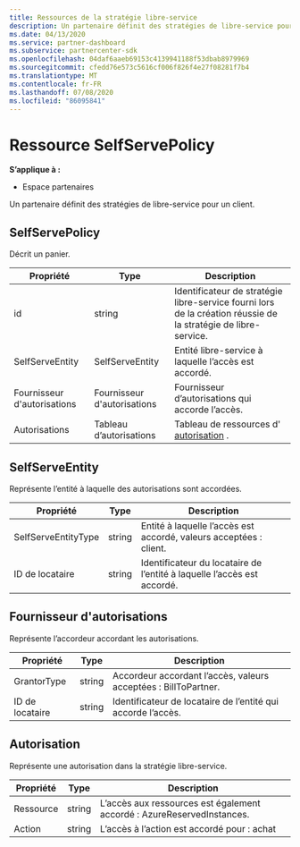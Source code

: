 ```yaml
---
title: Ressources de la stratégie libre-service
description: Un partenaire définit des stratégies de libre-service pour un client.
ms.date: 04/13/2020
ms.service: partner-dashboard
ms.subservice: partnercenter-sdk
ms.openlocfilehash: 04daf6aaeb69153c4139941188f53dbab8979969
ms.sourcegitcommit: cfedd76e573c5616cf006f826f4e27f08281f7b4
ms.translationtype: MT
ms.contentlocale: fr-FR
ms.lasthandoff: 07/08/2020
ms.locfileid: "86095841"
---
```

# <a name="selfservepolicy-resource"></a>Ressource SelfServePolicy

**S’applique à :**

- Espace partenaires

Un partenaire définit des stratégies de libre-service pour un client.

## <a name="selfservepolicy"></a>SelfServePolicy

Décrit un panier.

| Propriété              | Type             | Description                                                                                            |
|-----------------------|------------------|--------------------------------------------------------------------------------------------------------|
| id                    | string           | Identificateur de stratégie libre-service fourni lors de la création réussie de la stratégie de libre-service.     |
| SelfServeEntity       | SelfServeEntity  | Entité libre-service à laquelle l’accès est accordé.                                                     |
| Fournisseur d'autorisations               | Fournisseur d'autorisations          | Fournisseur d’autorisations qui accorde l’accès.                                                                    |
| Autorisations           | Tableau d’autorisations| Tableau de ressources d' [autorisation](#permission) .                                                                     |

## <a name="selfserveentity"></a>SelfServeEntity

Représente l’entité à laquelle des autorisations sont accordées.

| Propriété             | Type|Description|
|----------------------|----------------------------------|--------------------------------------------------------------------------------------------|
| SelfServeEntityType  | string                           | Entité à laquelle l’accès est accordé, valeurs acceptées : client.                                 |
| ID de locataire             | string                           | Identificateur du locataire de l’entité à laquelle l’accès est accordé.                                   |

## <a name="grantor"></a>Fournisseur d'autorisations

Représente l’accordeur accordant les autorisations.

| Propriété             | Type|Description|
|----------------------|----------------------------------|--------------------------------------------------------------------------------------------|
| GrantorType          | string                           | Accordeur accordant l’accès, valeurs acceptées : BillToPartner.                               |
| ID de locataire             | string                           | Identificateur de locataire de l’entité qui accorde l’accès.                                       |


## <a name="permission"></a>Autorisation

Représente une autorisation dans la stratégie libre-service.

| Propriété             | Type|Description|
|----------------------|----------------------------------|--------------------------------------------------------------------------------------------|
| Ressource             | string                           | L’accès aux ressources est également accordé : AzureReservedInstances.                          |
| Action               | string                           | L’accès à l’action est accordé pour : achat                                           |
